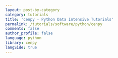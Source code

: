 ```yaml
---
layout: post-by-category
category: tutorials
title: 'cenpy - Python Data Intensive Tutorials'
permalink: /tutorials/software/python/cenpy
comments: false
author_profile: false
language: python
library: cenpy
langSide: true
---
```

